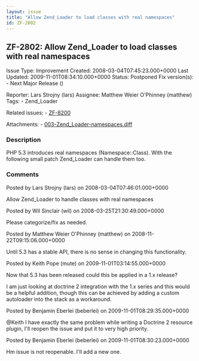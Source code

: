 ```yaml
---
layout: issue
title: "Allow Zend_Loader to load classes with real namespaces"
id: ZF-2802
---
```


ZF-2802: Allow Zend\_Loader to load classes with real namespaces
----------------------------------------------------------------

 Issue Type: Improvement Created: 2008-03-04T07:45:23.000+0000 Last Updated: 2009-11-01T08:34:10.000+0000 Status: Postponed Fix version(s): - Next Major Release ()
 
 Reporter:  Lars Strojny (lars)  Assignee:  Matthew Weier O'Phinney (matthew)  Tags: - Zend\_Loader
 
 Related issues: - [ZF-8200](/issues/browse/ZF-8200)
 
 Attachments: - [003-Zend\_Loader-namespaces.diff](/issues/secure/attachment/11165/003-Zend_Loader-namespaces.diff)
 
### Description

PHP 5.3 introduces real namespaces (Namespace::Class). With the following small patch Zend\_Loader can handle them too.

 

 

### Comments

Posted by Lars Strojny (lars) on 2008-03-04T07:46:01.000+0000

Allow Zend\_Loader to handle classes with real namespaces

 

 

Posted by Wil Sinclair (wil) on 2008-03-25T21:30:49.000+0000

Please categorize/fix as needed.

 

 

Posted by Matthew Weier O'Phinney (matthew) on 2008-11-22T09:15:06.000+0000

Until 5.3 has a stable API, there is no sense in changing this functionality.

 

 

Posted by Keith Pope (mute) on 2009-11-01T03:14:55.000+0000

Now that 5.3 has been released could this be applied in a 1.x release?

I am just looking at doctrine 2 integration with the 1.x series and this would be a helpful addition, though this can be achieved by adding a custom autoloader into the stack as a workaround.

 

 

Posted by Benjamin Eberlei (beberlei) on 2009-11-01T08:29:35.000+0000

@Keith I have exactly the same problem while writing a Doctrine 2 resource plugin, I'll reopen the issue and put it to very high priority.

 

 

Posted by Benjamin Eberlei (beberlei) on 2009-11-01T08:30:23.000+0000

Hm issue is not reopenable. I'll add a new one.

 

 